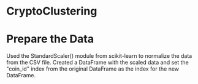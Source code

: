 # CryptoClustering

# Prepare the Data
Used the StandardScaler() module from scikit-learn to normalize the data from the CSV file.
Created a DataFrame with the scaled data and set the "coin_id" index from the original DataFrame as the index for the new DataFrame.
